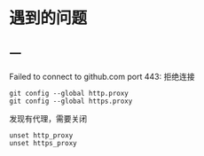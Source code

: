 


# 遇到的问题
## 一
Failed to connect to github.com port 443: 拒绝连接

```
git config --global http.proxy
git config --global https.proxy
```
发现有代理，需要关闭
```
unset http_proxy
unset https_proxy
```
